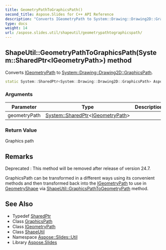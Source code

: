 ```yaml
---
title: GeometryPathToGraphicsPath()
second_title: Aspose.Slides for C++ API Reference
description: "Converts IGeometryPath to System::Drawing::Drawing2D::GraphicsPath."
type: docs
weight: 14
url: /aspose.slides.util/shapeutil/geometrypathtographicspath/
---
```

## ShapeUtil::GeometryPathToGraphicsPath(System::SharedPtr\<IGeometryPath\>) method


Converts [IGeometryPath](../../../aspose.slides/igeometrypath/) to [System::Drawing::Drawing2D::GraphicsPath](../../../system.drawing.drawing2d/graphicspath/).

```cpp
static System::SharedPtr<System::Drawing::Drawing2D::GraphicsPath> Aspose::Slides::Util::ShapeUtil::GeometryPathToGraphicsPath(System::SharedPtr<IGeometryPath> geometryPath)
```


### Arguments

| Parameter | Type | Description |
| --- | --- | --- |
| geometryPath | [System::SharedPtr](../../../system/sharedptr/)\<[IGeometryPath](../../../aspose.slides/igeometrypath/)\> |  |

### Return Value

Graphics path
## Remarks


Deprecated
:   This method will be removed after release of version 24.7.


GraphicsPath can be transformed in a different ways using its convenient methods and then transformed back into the [IGeometryPath](../../../aspose.slides/igeometrypath/) to use in [GeometryShape](../../../aspose.slides/geometryshape/) via [ShapeUtil::GraphicsPathToGeometryPath](../graphicspathtogeometrypath/) method. 

## See Also

* Typedef [SharedPtr](../../../system/sharedptr/)
* Class [GraphicsPath](../../../system.drawing.drawing2d/graphicspath/)
* Class [IGeometryPath](../../../aspose.slides/igeometrypath/)
* Class [ShapeUtil](../)
* Namespace [Aspose::Slides::Util](../../)
* Library [Aspose.Slides](../../../)